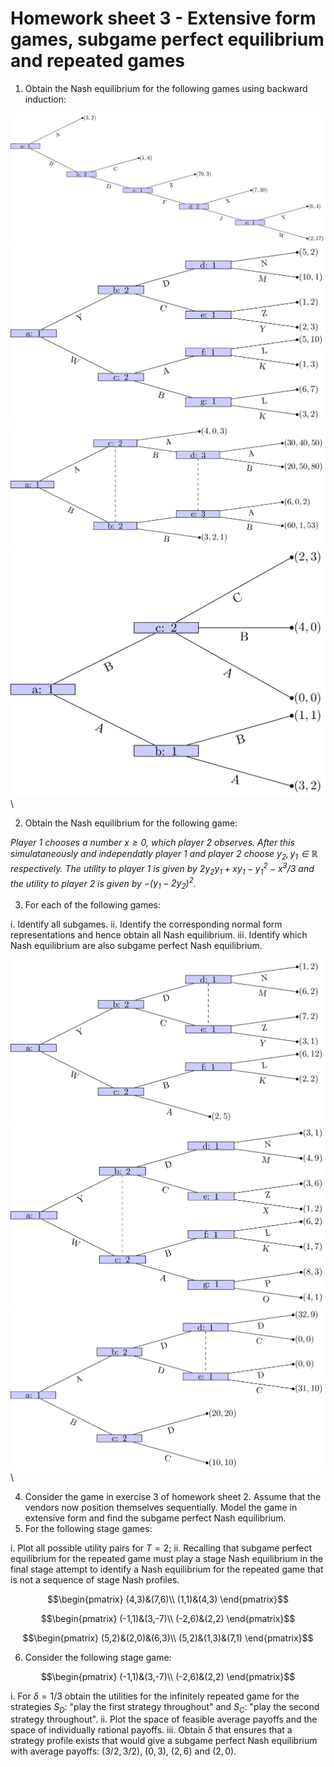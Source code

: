 # Homework sheet 3 - Extensive form games, subgame perfect equilibrium and repeated games

1. Obtain the Nash equilibrium for the following games using backward induction:

![](images/E03-img01.png)\
![](images/E03-img02.png)\
![](images/E03-img03.png)\
![](images/E03-img04.png)\

2. Obtain the Nash equilibrium for the following game:

_Player 1 chooses a number $x\geq 0$, which player 2 observes. After this simulataneously and independatly player 1 and player 2 choose $y_2, y_1\in\mathbb{R}$ respectively. The utility to player 1 is given by $2y_2y_1+xy_1-y_1^2-x^3/3$ and the utility to player 2 is given by $-(y_1-2y_2)^2$._

3. For each of the following games:

i. Identify all subgames.
ii. Identify the corresponding normal form representations and hence obtain all Nash equilibrium.
iii. Identify which Nash equilibrium are also subgame perfect Nash equilibrium.

![](images/E03-img05.png)\
![](images/E03-img06.png)\
![](images/E03-img07.png)\

4. Consider the game in exercise 3 of homework sheet 2. Assume that the vendors now position themselves sequentially. Model the game in extensive form and find the subgame perfect Nash equilibrium.
5. For the following stage games:

i. Plot all possible utility pairs for $T=2$;
ii. Recalling that subgame perfect equilibrium for the repeated game must play a stage Nash equilibrium in the final stage attempt to identify a Nash equilibrium for the repeated game that is not a sequence of stage Nash profiles.

$$\begin{pmatrix}
(4,3)&(7,6)\\
(1,1)&(4,3)
\end{pmatrix}$$

$$\begin{pmatrix}
(-1,1)&(3,-7)\\
(-2,6)&(2,2)
\end{pmatrix}$$

$$\begin{pmatrix}
(5,2)&(2,0)&(6,3)\\
(5,2)&(1,3)&(7,1)
\end{pmatrix}$$

6. Consider the following stage game:

$$\begin{pmatrix}
(-1,1)&(3,-7)\\
(-2,6)&(2,2)
\end{pmatrix}$$

i. For $\delta=1/3$ obtain the utilities for the infinitely repeated game for the strategies $S_D$: "play the first strategy throughout" and $S_C$: "play the second strategy throughout".
ii. Plot the space of feasible average payoffs and the space of individually rational payoffs.
iii. Obtain $\delta$ that ensures that a strategy profile exists that would give a subgame perfect Nash equilibrium with average payoffs: $(3/2,3/2)$, $(0,3)$, $(2,6)$ and $(2,0)$.

